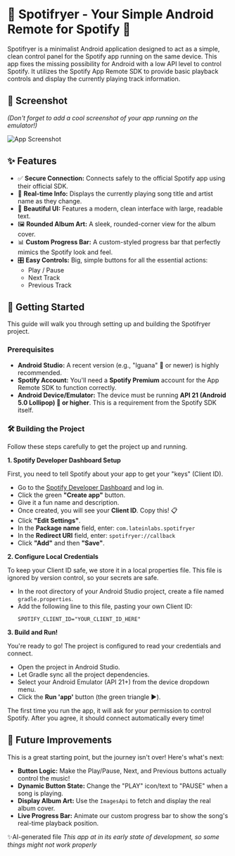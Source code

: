 # 🎵 Spotifryer - Your Simple Android Remote for Spotify 🎵

Spotifryer is a minimalist Android application designed to act as a simple, clean control panel for the Spotify app running on the same device. This app fixes the missing possibility for Android with a low API level to control Spotify. It utilizes the Spotify App Remote SDK to provide basic playback controls and display the currently playing track information.

## 📸 Screenshot

*(Don't forget to add a cool screenshot of your app running on the emulator!)*

![App Screenshot](screenshot.png)

## ✨ Features

*   ✅ **Secure Connection:** Connects safely to the official Spotify app using their official SDK.
*   🎤 **Real-time Info:** Displays the currently playing song title and artist name as they change.
*   🎨 **Beautiful UI:** Features a modern, clean interface with large, readable text.
*   🖼️ **Rounded Album Art:** A sleek, rounded-corner view for the album cover.
*   📊 **Custom Progress Bar:** A custom-styled progress bar that perfectly mimics the Spotify look and feel.
*   🎛️ **Easy Controls:** Big, simple buttons for all the essential actions:
    *   Play / Pause
    *   Next Track
    *   Previous Track

## 🚀 Getting Started

This guide will walk you through setting up and building the Spotifryer project.

### Prerequisites

*   **Android Studio:** A recent version (e.g., "Iguana" 🦎 or newer) is highly recommended.
*   **Spotify Account:** You'll need a **Spotify Premium** account for the App Remote SDK to function correctly.
*   **Android Device/Emulator:** The device must be running **API 21 (Android 5.0 Lollipop) 🍭 or higher**. This is a requirement from the Spotify SDK itself.

### 🛠️ Building the Project

Follow these steps carefully to get the project up and running.

**1. Spotify Developer Dashboard Setup**

First, you need to tell Spotify about your app to get your "keys" (Client ID).

*   Go to the [Spotify Developer Dashboard](https://developer.spotify.com/dashboard) and log in.
*   Click the green **"Create app"** button.
*   Give it a fun name and description.
*   Once created, you will see your **Client ID**. Copy this! 📋
*   Click **"Edit Settings"**.
*   In the **Package name** field, enter: `com.lateinlabs.spotifryer`
*   In the **Redirect URI** field, enter: `spotifryer://callback`
*   Click **"Add"** and then **"Save"**.

**2. Configure Local Credentials**

To keep your Client ID safe, we store it in a local properties file. This file is ignored by version control, so your secrets are safe.

*   In the root directory of your Android Studio project, create a file named `gradle.properties`.
*   Add the following line to this file, pasting your own Client ID:
    ```properties
    SPOTIFY_CLIENT_ID="YOUR_CLIENT_ID_HERE"
    ```

**3. Build and Run!**

You're ready to go! The project is configured to read your credentials and connect.

*   Open the project in Android Studio.
*   Let Gradle sync all the project dependencies.
*   Select your Android Emulator (API 21+) from the device dropdown menu.
*   Click the **Run 'app'** button (the green triangle ▶️).

The first time you run the app, it will ask for your permission to control Spotify. After you agree, it should connect automatically every time!

## 🔮 Future Improvements

This is a great starting point, but the journey isn't over! Here's what's next:

*   **Button Logic:** Make the Play/Pause, Next, and Previous buttons actually control the music!
*   **Dynamic Button State:** Change the "PLAY" icon/text to "PAUSE" when a song is playing.
*   **Display Album Art:** Use the `ImagesApi` to fetch and display the real album cover.
*   **Live Progress Bar:** Animate our custom progress bar to show the song's real-time playback position.

✨AI-generated file
*This app at in its early state of development, so some things might not work properly*
